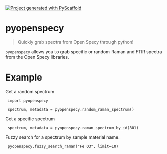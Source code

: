 <!-- These are examples of badges you might want to add to your README:
     please update the URLs accordingly

[![Built Status](https://api.cirrus-ci.com/github/<USER>/pyopenspecy.svg?branch=main)](https://cirrus-ci.com/github/<USER>/pyopenspecy)
[![ReadTheDocs](https://readthedocs.org/projects/pyopenspecy/badge/?version=latest)](https://pyopenspecy.readthedocs.io/en/stable/)
[![Coveralls](https://img.shields.io/coveralls/github/<USER>/pyopenspecy/main.svg)](https://coveralls.io/r/<USER>/pyopenspecy)
[![PyPI-Server](https://img.shields.io/pypi/v/pyopenspecy.svg)](https://pypi.org/project/pyopenspecy/)
[![Conda-Forge](https://img.shields.io/conda/vn/conda-forge/pyopenspecy.svg)](https://anaconda.org/conda-forge/pyopenspecy)
[![Monthly Downloads](https://pepy.tech/badge/pyopenspecy/month)](https://pepy.tech/project/pyopenspecy)
[![Twitter](https://img.shields.io/twitter/url/http/shields.io.svg?style=social&label=Twitter)](https://twitter.com/pyopenspecy)
-->

[![Project generated with PyScaffold](https://img.shields.io/badge/-PyScaffold-005CA0?logo=pyscaffold)](https://pyscaffold.org/)

# pyopenspecy

> Quickly grab spectra from Open Specy through python!

`pyopenspecy` allows you to grab specific or random Raman and FTIR spectra from the Open Specy libraries.

# Example

Get a random spectrum

     import pyopenspecy

     spectrum, metadata = pyopenspecy.random_raman_spectrum()


Get a specific spectrum

     spectrum, metadata = pyopenspecy.raman_spectrum_by_id(801)


Fuzzy search for a spectrum by sample material name.

     pyopenspecy.fuzzy_search_raman("Fe O3", limit=10)